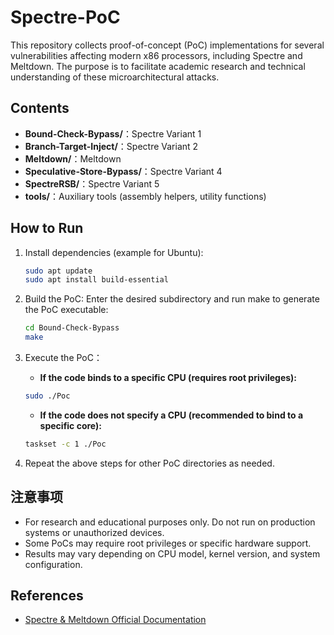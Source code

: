 # Spectre-PoC

This repository collects proof-of-concept (PoC) implementations for several vulnerabilities affecting modern x86 processors, including Spectre and Meltdown. The purpose is to facilitate academic research and technical understanding of these microarchitectural attacks.

## Contents

- **Bound-Check-Bypass/**：Spectre Variant 1
- **Branch-Target-Inject/**：Spectre Variant 2
- **Meltdown/**：Meltdown 
- **Speculative-Store-Bypass/**：Spectre Variant 4
- **SpectreRSB/**：Spectre Variant 5
- **tools/**：Auxiliary tools (assembly helpers, utility functions)

## How to Run

1. Install dependencies (example for Ubuntu):
   ```sh
   sudo apt update
   sudo apt install build-essential
   ```

2. Build the PoC: Enter the desired subdirectory and run make to generate the PoC executable:
   ```sh
   cd Bound-Check-Bypass
   make
   ```

3. Execute the PoC：
   - **If the code binds to a specific CPU (requires root privileges):**
   ```sh
   sudo ./Poc
   ```
   - **If the code does not specify a CPU (recommended to bind to a specific core):**
   ```sh
   taskset -c 1 ./Poc
   ```
4. Repeat the above steps for other PoC directories as needed.

## 注意事项

- For research and educational purposes only. Do not run on production systems or unauthorized devices.
- Some PoCs may require root privileges or specific hardware support.
- Results may vary depending on CPU model, kernel version, and system configuration.

## References

- [Spectre & Meltdown Official Documentation](https://spectreattack.com/)
